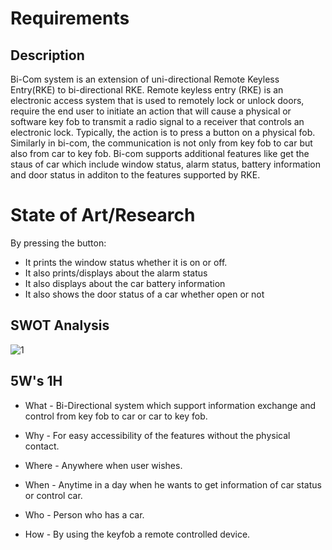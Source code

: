 # Requirements

## Description

Bi-Com system is an extension of uni-directional Remote Keyless Entry(RKE) to bi-directional RKE. Remote keyless entry (RKE) is an electronic access system that is used to remotely lock or unlock doors, require the end user to initiate an action that will cause a physical or software key fob to transmit a radio signal to a receiver that controls an electronic lock. Typically, the action is to press a button on a physical fob. Similarly in bi-com, the communication is not only from key fob to car but also from car to key fob.
Bi-com supports additional features like get the staus of car which include window status, alarm status, battery information and door status in additon to the features supported by RKE.

# State of Art/Research
By pressing the button:
- It prints the window status whether it is on or off.
- It also prints/displays about the alarm status 
- It also displays about the car battery information
- It also shows the door status of a car whether open or not

## SWOT Analysis
![1](https://user-images.githubusercontent.com/46949702/157812922-1a8d62fa-e311-4544-9604-b67284372456.png)

## 5W's 1H

- What - Bi-Directional system which support information exchange and control from key fob to car or car to key fob. 

- Why - For easy accessibility of the features without the physical contact.

- Where - Anywhere when user wishes.

- When - Anytime in a day when he wants to get information of car status or control car. 

- Who - Person who has a car.

- How - By using the keyfob a remote controlled device.
